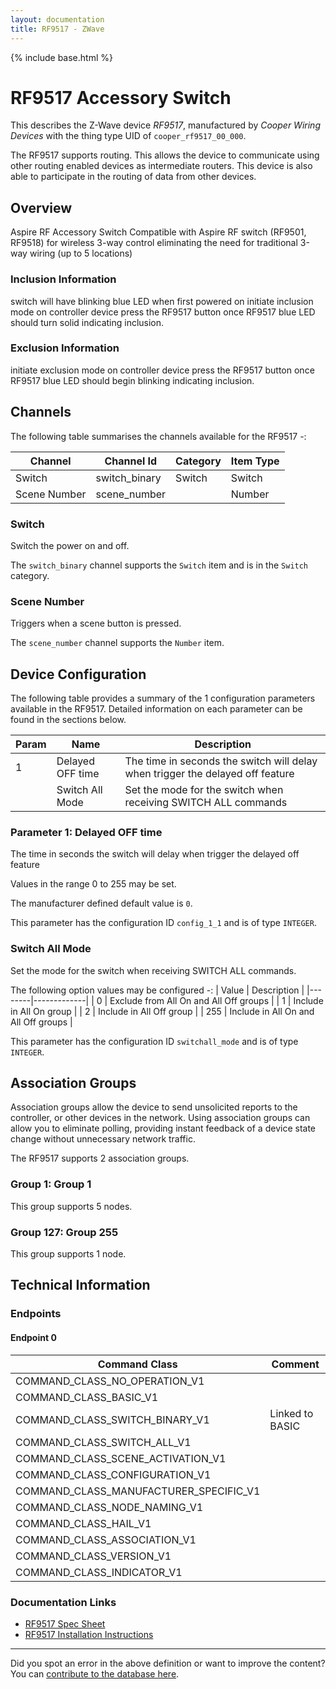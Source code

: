 ```yaml
---
layout: documentation
title: RF9517 - ZWave
---
```


{% include base.html %}

# RF9517 Accessory Switch
This describes the Z-Wave device *RF9517*, manufactured by *Cooper Wiring Devices* with the thing type UID of ```cooper_rf9517_00_000```.

The RF9517 supports routing. This allows the device to communicate using other routing enabled devices as intermediate routers.  This device is also able to participate in the routing of data from other devices.

## Overview

Aspire RF Accessory Switch Compatible with Aspire RF switch (RF9501, RF9518) for wireless 3-way control eliminating the need for traditional 3-way wiring (up to 5 locations)

### Inclusion Information

switch will have blinking blue LED when first powered on initiate inclusion mode on controller device press the RF9517 button once RF9517 blue LED should turn solid indicating inclusion.

### Exclusion Information

initiate exclusion mode on controller device press the RF9517 button once RF9517 blue LED should begin blinking indicating inclusion.

## Channels

The following table summarises the channels available for the RF9517 -:

| Channel | Channel Id | Category | Item Type |
|---------|------------|----------|-----------|
| Switch | switch_binary | Switch | Switch | 
| Scene Number | scene_number |  | Number | 

### Switch

Switch the power on and off.

The ```switch_binary``` channel supports the ```Switch``` item and is in the ```Switch``` category.

### Scene Number

Triggers when a scene button is pressed.

The ```scene_number``` channel supports the ```Number``` item.



## Device Configuration

The following table provides a summary of the 1 configuration parameters available in the RF9517.
Detailed information on each parameter can be found in the sections below.

| Param | Name  | Description |
|-------|-------|-------------|
| 1 | Delayed OFF time | The time in seconds the switch will delay when trigger the delayed off feature |
|  | Switch All Mode | Set the mode for the switch when receiving SWITCH ALL commands |

### Parameter 1: Delayed OFF time

The time in seconds the switch will delay when trigger the delayed off feature

Values in the range 0 to 255 may be set.

The manufacturer defined default value is ```0```.

This parameter has the configuration ID ```config_1_1``` and is of type ```INTEGER```.

### Switch All Mode

Set the mode for the switch when receiving SWITCH ALL commands.

The following option values may be configured -:
| Value  | Description |
|--------|-------------|
| 0 | Exclude from All On and All Off groups |
| 1 | Include in All On group |
| 2 | Include in All Off group |
| 255 | Include in All On and All Off groups |

This parameter has the configuration ID ```switchall_mode``` and is of type ```INTEGER```.


## Association Groups

Association groups allow the device to send unsolicited reports to the controller, or other devices in the network. Using association groups can allow you to eliminate polling, providing instant feedback of a device state change without unnecessary network traffic.

The RF9517 supports 2 association groups.

### Group 1: Group 1

This group supports 5 nodes.

### Group 127: Group 255

This group supports 1 node.

## Technical Information

### Endpoints

#### Endpoint 0

| Command Class | Comment |
|---------------|---------|
| COMMAND_CLASS_NO_OPERATION_V1| |
| COMMAND_CLASS_BASIC_V1| |
| COMMAND_CLASS_SWITCH_BINARY_V1| Linked to BASIC|
| COMMAND_CLASS_SWITCH_ALL_V1| |
| COMMAND_CLASS_SCENE_ACTIVATION_V1| |
| COMMAND_CLASS_CONFIGURATION_V1| |
| COMMAND_CLASS_MANUFACTURER_SPECIFIC_V1| |
| COMMAND_CLASS_NODE_NAMING_V1| |
| COMMAND_CLASS_HAIL_V1| |
| COMMAND_CLASS_ASSOCIATION_V1| |
| COMMAND_CLASS_VERSION_V1| |
| COMMAND_CLASS_INDICATOR_V1| |

### Documentation Links

* [RF9517 Spec Sheet](https://www.cd-jackson.com/zwave_device_uploads/317/AspireRFAcessorySwitchSpecSheet.pdf)
* [RF9517 Installation Instructions](https://www.cd-jackson.com/zwave_device_uploads/317/technology-rf9517-instruct.pdf)

---

Did you spot an error in the above definition or want to improve the content?
You can [contribute to the database here](http://www.cd-jackson.com/index.php/zwave/zwave-device-database/zwave-device-list/devicesummary/317).
